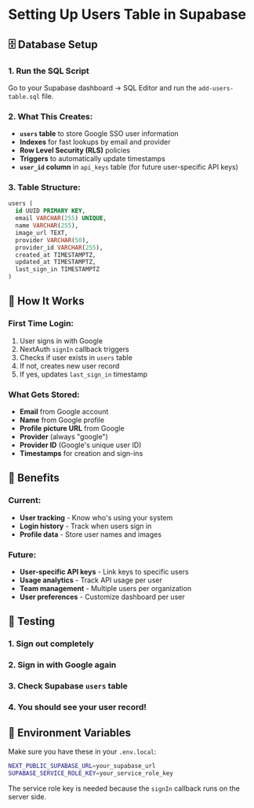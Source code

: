 # Setting Up Users Table in Supabase

## 🗄️ Database Setup

### 1. Run the SQL Script
Go to your Supabase dashboard → SQL Editor and run the `add-users-table.sql` file.

### 2. What This Creates:
- **`users` table** to store Google SSO user information
- **Indexes** for fast lookups by email and provider
- **Row Level Security (RLS)** policies
- **Triggers** to automatically update timestamps
- **`user_id` column** in `api_keys` table (for future user-specific API keys)

### 3. Table Structure:
```sql
users (
  id UUID PRIMARY KEY,
  email VARCHAR(255) UNIQUE,
  name VARCHAR(255),
  image_url TEXT,
  provider VARCHAR(50),
  provider_id VARCHAR(255),
  created_at TIMESTAMPTZ,
  updated_at TIMESTAMPTZ,
  last_sign_in TIMESTAMPTZ
)
```

## 🔐 How It Works

### First Time Login:
1. User signs in with Google
2. NextAuth `signIn` callback triggers
3. Checks if user exists in `users` table
4. If not, creates new user record
5. If yes, updates `last_sign_in` timestamp

### What Gets Stored:
- **Email** from Google account
- **Name** from Google profile
- **Profile picture URL** from Google
- **Provider** (always "google")
- **Provider ID** (Google's unique user ID)
- **Timestamps** for creation and sign-ins

## 🚀 Benefits

### Current:
- **User tracking** - Know who's using your system
- **Login history** - Track when users sign in
- **Profile data** - Store user names and images

### Future:
- **User-specific API keys** - Link keys to specific users
- **Usage analytics** - Track API usage per user
- **Team management** - Multiple users per organization
- **User preferences** - Customize dashboard per user

## 🔧 Testing

### 1. Sign out completely
### 2. Sign in with Google again
### 3. Check Supabase `users` table
### 4. You should see your user record!

## 📝 Environment Variables

Make sure you have these in your `.env.local`:
```bash
NEXT_PUBLIC_SUPABASE_URL=your_supabase_url
SUPABASE_SERVICE_ROLE_KEY=your_service_role_key
```

The service role key is needed because the `signIn` callback runs on the server side.
